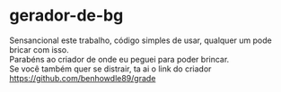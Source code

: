# gerador-de-bg
Sensancional este trabalho, código simples de usar, qualquer um pode bricar com isso.<br>
Parabéns ao criador de onde eu peguei para poder brincar.<br>
Se você também quer se distrair, ta ai o link do criador <a href=" https://github.com/benhowdle89/grade" target="_blank"> https://github.com/benhowdle89/grade</a>
